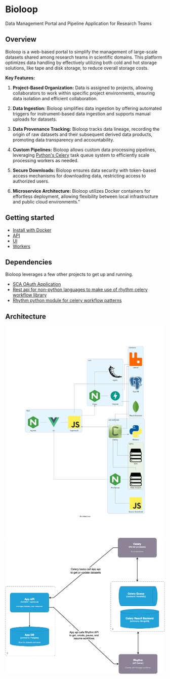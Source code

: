 


# Bioloop
Data Management Portal and Pipeline Application for Research Teams

## Overview
Bioloop is a web-based portal to simplify the management of large-scale datasets shared among research teams in scientific domains. This platform optimizes data handling by effectively utilizing both cold and hot storage solutions, like tape and disk storage, to reduce overall storage costs.

**Key Features:**

1. **Project-Based Organization:** Data is assigned to projects, allowing collaborators to work within specific project environments, ensuring data isolation and efficient collaboration.

2. **Data Ingestion:** Bioloop simplifies data ingestion by offering automated triggers for instrument-based data ingestion and supports manual uploads for datasets.

3. **Data Provenance Tracking:** Bioloop tracks data lineage, recording the origin of raw datasets and their subsequent derived data products, promoting data transparency and accountability.

4. **Custom Pipelines:** Bioloop allows custom data processing pipelines, leveraging [Python's Celery](https://docs.celeryq.dev/en/stable/getting-started/introduction.html) task queue system to efficiently scale processing workers as needed.

5. **Secure Downloads:** Bioloop ensures data security with token-based access mechanisms for downloading data, restricting access to authorized users.

6. **Microservice Architecture:** Bioloop utilizes Docker containers for effortless deployment, allowing flexibility between local infrastructure and public cloud environments."


## Getting started

- [Install with Docker](docs/install-docker.md)  
- [API](docs/api/index.md)  
- [UI](docs/ui/index.md)  
- [Workers](docs/worker/overview.md)  

## Dependencies

Bioloop leverages a few other projects to get up and running. 

- [SCA OAuth Application](https://github.com/IUSCA/signet)  
- [Rest api for non-python languages to make use of rhythm celery workflow library](https://github.com/IUSCA/rhythm_api)  
- [Rhythm python module for celery workflow patterns](https://github.com/IUSCA/rhythm)  


## Architecture
<img src="docs/public/architecture.png" >
<br />
<img src="docs/public/app-celery-communication-diagram.png" >
